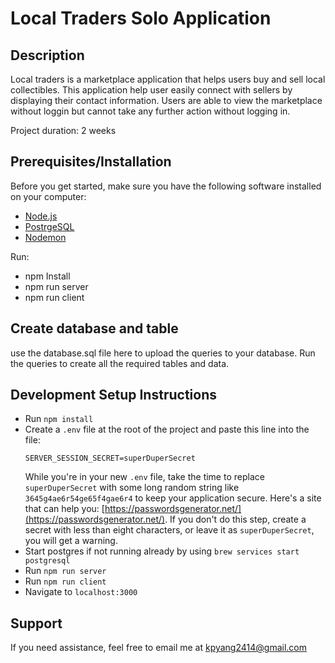 
# Local Traders Solo Application

## Description

Local traders is a marketplace application that helps users buy and sell local collectibles. This application help user easily connect with sellers by displaying their contact information. Users are able to view the marketplace without loggin but cannot take any further action without logging in. 

Project duration: 2 weeks

## Prerequisites/Installation

Before you get started, make sure you have the following software installed on your computer:

- [Node.js](https://nodejs.org/en/)
- [PostrgeSQL](https://www.postgresql.org/)
- [Nodemon](https://nodemon.io/)

Run:
- npm Install
- npm run server
- npm run client

## Create database and table

use the database.sql file here to upload the queries to your database. Run the queries to create all the required tables and data.

## Development Setup Instructions

- Run `npm install`
- Create a `.env` file at the root of the project and paste this line into the file:
  ```
  SERVER_SESSION_SECRET=superDuperSecret
  ```
  While you're in your new `.env` file, take the time to replace `superDuperSecret` with some long random string like `3645g4ae6r54ge65f4gae6r4` to keep your application secure. Here's a site that can help you: [https://passwordsgenerator.net/](https://passwordsgenerator.net/). If you don't do this step, create a secret with less than eight characters, or leave it as `superDuperSecret`, you will get a warning.
- Start postgres if not running already by using `brew services start postgresql`
- Run `npm run server`
- Run `npm run client`
- Navigate to `localhost:3000`

## Support
If you need assistance, feel free to email me at kpyang2414@gmail.com

